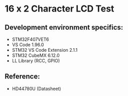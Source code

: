 16 x 2 Character LCD Test  
============================
   
Development environment specifics:   
----------------------------------
- STM32F407VET6   
- VS Code                  1.96.0   
- STM32 VS Code Extension  2.1.1   
- STM32 CubeMX             6.12.0   
- LL Library (RCC, GPIO)   

Reference:
----------
- HD44780U (Datasheet)
